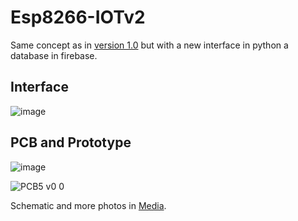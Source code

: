 # Esp8266-IOTv2
Same concept as in [version 1.0](https://github.com/YoungKippur/Esp8266-IOT) but with a new interface in python a database in firebase.

## Interface
![image](https://user-images.githubusercontent.com/82680610/133864899-bae140f4-7add-49df-a56b-a1e5cd08e628.png)

## PCB and Prototype
![image](https://user-images.githubusercontent.com/82680610/133948024-c3906732-d03a-4c0f-ac10-cd8041220b00.png)

![PCB5 v0 0](https://user-images.githubusercontent.com/82680610/133948264-978db18f-ec4b-4b36-8d2f-b4bbefd27707.PNG)

Schematic and more photos in [Media](Media).

